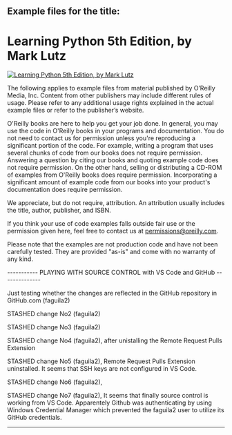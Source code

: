 ## Example files for the title:  
  
# Learning Python 5th Edition, by Mark Lutz
  
[![Learning Python 5th Edition, by Mark Lutz](https://github.com/faguila2/Learning-Python-5th-Edition/logo.png)](https://www.safaribooksonline.com/library/view/title/9781449355722//)
  
The following applies to example files from material published by O’Reilly Media, Inc. Content from other publishers may include different rules of usage. Please refer to any additional usage rights explained in the actual example files or refer to the publisher’s website.
  
O'Reilly books are here to help you get your job done. In general, you may use the code in O'Reilly books in your programs and documentation. You do not need to contact us for permission unless you're reproducing a significant portion of the code. For example, writing a program that uses several chunks of code from our books does not require permission. Answering a question by citing our books and quoting example code does not require permission. On the other hand, selling or distributing a CD-ROM of examples from O'Reilly books does require permission. Incorporating a significant amount of example code from our books into your product's documentation does require permission.
  
We appreciate, but do not require, attribution. An attribution usually includes the title, author, publisher, and ISBN.
  
If you think your use of code examples falls outside fair use or the permission given here, feel free to contact us at <permissions@oreilly.com>.
  
Please note that the examples are not production code and have not been carefully tested. They are provided "as-is" and come with no warranty of any kind.

----------- PLAYING WITH SOURCE CONTROL with VS Code and GitHub --------------

Just testing whether the changes are reflected in the GitHub repository in GitHub.com (faguila2)

STASHED change No2 (faguila2)

STASHED change No3 (faguila2)

STASHED change No4 (faguila2), after unistalling the Remote Request Pulls Extension

STASHED change No5 (faguila2), Remote Request Pulls Extension uninstalled. It seems that SSH keys are not configured in VS Code.

STASHED change No6 (faguila2),

STASHED change No7 (faguila2), It seems that finally source control is working from VS Code. Apparentely Github was authenticating by using Windows Credential Manager which prevented the faguila2 user to utilize its GitHub credentials.

-------------------------------------------------------------------------------